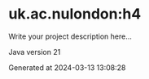 # uk.ac.nulondon:h4

Write your project description here...

Java version 21

Generated at 2024-03-13 13:08:28
